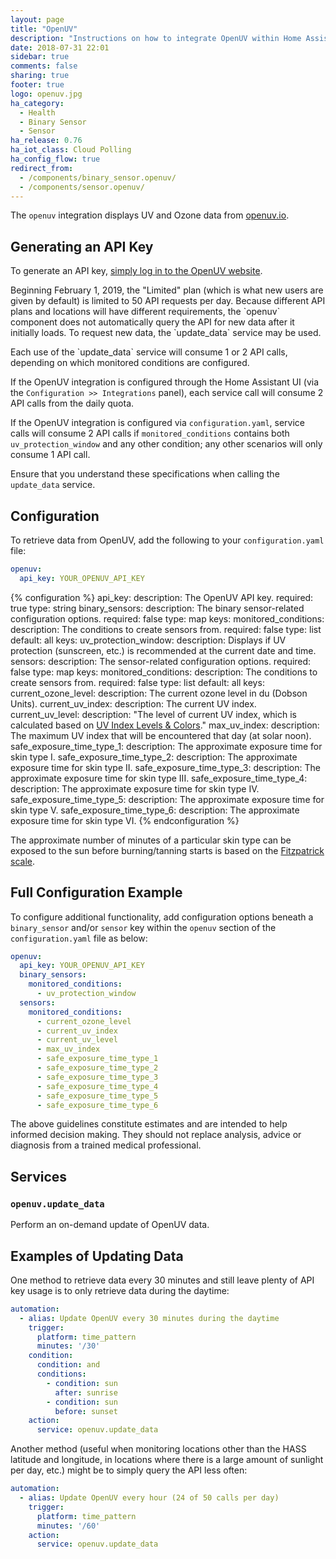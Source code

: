 ```yaml
---
layout: page
title: "OpenUV"
description: "Instructions on how to integrate OpenUV within Home Assistant."
date: 2018-07-31 22:01
sidebar: true
comments: false
sharing: true
footer: true
logo: openuv.jpg
ha_category:
  - Health
  - Binary Sensor
  - Sensor
ha_release: 0.76
ha_iot_class: Cloud Polling
ha_config_flow: true
redirect_from:
  - /components/binary_sensor.openuv/
  - /components/sensor.openuv/
---
```


The `openuv` integration displays UV and Ozone data from [openuv.io](http://openuv.io).

## Generating an API Key

To generate an API key,
[simply log in to the OpenUV website](https://www.openuv.io/auth/google).

<p class='note warning'>
Beginning February 1, 2019, the "Limited" plan (which is what new users are
given by default) is limited to 50 API requests per day. Because different
API plans and locations will have different requirements, the `openuv`
component does not automatically query the API for new data after it initially
loads. To request new data, the `update_data` service may be used.
</p>

<p class='note warning'>
Each use of the `update_data` service will consume 1 or 2 API calls, depending
on which monitored conditions are configured.

If the OpenUV integration is configured through the Home Assistant UI (via the
`Configuration >> Integrations` panel), each service call will consume 2 API
calls from the daily quota.

If the OpenUV integration is configured via `configuration.yaml`, service calls
will consume 2 API calls if `monitored_conditions` contains both
`uv_protection_window` and any other condition; any other scenarios will only
consume 1 API call.

Ensure that you understand these specifications when calling the `update_data`
service.
</p>

## Configuration

To retrieve data from OpenUV, add the following to your `configuration.yaml`
file:

```yaml
openuv:
  api_key: YOUR_OPENUV_API_KEY
```

{% configuration %}
api_key:
  description: The OpenUV API key.
  required: true
  type: string
binary_sensors:
  description: The binary sensor-related configuration options.
  required: false
  type: map
  keys:
    monitored_conditions:
      description: The conditions to create sensors from.
      required: false
      type: list
      default: all
      keys:
        uv_protection_window:
          description: Displays if UV protection (sunscreen, etc.) is recommended at the current date and time.
sensors:
  description: The sensor-related configuration options.
  required: false
  type: map
  keys:
    monitored_conditions:
      description: The conditions to create sensors from.
      required: false
      type: list
      default: all
      keys:
        current_ozone_level:
          description: The current ozone level in du (Dobson Units).
        current_uv_index:
          description: The current UV index.
        current_uv_level:
          description: "The level of current UV index, which is calculated based on [UV Index Levels & Colors](https://www.openuv.io/kb/uv-index-levels-colors)."
        max_uv_index:
          description: The maximum UV index that will be encountered that day (at solar noon).
        safe_exposure_time_type_1:
          description: The approximate exposure time for skin type I.
        safe_exposure_time_type_2:
          description: The approximate exposure time for skin type II.
        safe_exposure_time_type_3:
          description: The approximate exposure time for skin type III.
        safe_exposure_time_type_4:
          description: The approximate exposure time for skin type IV.
        safe_exposure_time_type_5:
          description: The approximate exposure time for skin type V.
        safe_exposure_time_type_6:
          description: The approximate exposure time for skin type VI.
{% endconfiguration %}

The approximate number of minutes of a particular skin type can be exposed to
the sun before burning/tanning starts is based on the
[Fitzpatrick scale](https://en.wikipedia.org/wiki/Fitzpatrick_scale).

## Full Configuration Example

To configure additional functionality, add configuration options beneath a
`binary_sensor` and/or `sensor` key within the `openuv` section of the
`configuration.yaml` file as below:

```yaml
openuv:
  api_key: YOUR_OPENUV_API_KEY
  binary_sensors:
    monitored_conditions:
      - uv_protection_window
  sensors:
    monitored_conditions:
      - current_ozone_level
      - current_uv_index
      - current_uv_level
      - max_uv_index
      - safe_exposure_time_type_1
      - safe_exposure_time_type_2
      - safe_exposure_time_type_3
      - safe_exposure_time_type_4
      - safe_exposure_time_type_5
      - safe_exposure_time_type_6
```

<p class='note warning'>
The above guidelines constitute estimates and are intended to help informed
decision making. They should not replace analysis, advice or diagnosis from a
trained medical professional.
</p>

## Services

### `openuv.update_data`

Perform an on-demand update of OpenUV data.

## Examples of Updating Data

One method to retrieve data every 30 minutes and still leave plenty of API key
usage is to only retrieve data during the daytime:

```yaml
automation:
  - alias: Update OpenUV every 30 minutes during the daytime
    trigger:
      platform: time_pattern
      minutes: '/30'
    condition:
      condition: and
      conditions:
        - condition: sun
          after: sunrise
        - condition: sun
          before: sunset
    action:
      service: openuv.update_data
```

Another method (useful when monitoring locations other than the HASS latitude
and longitude, in locations where there is a large amount of sunlight per day,
etc.) might be to simply query the API less often:

```yaml
automation:
  - alias: Update OpenUV every hour (24 of 50 calls per day)
    trigger:
      platform: time_pattern
      minutes: '/60'
    action:
      service: openuv.update_data
```
